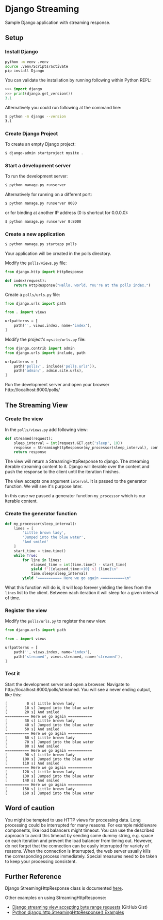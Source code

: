 # Django Streaming

Sample Django application with streaming response.

## Setup

### Install Django

```bash
python -m venv .venv
source .venv/Scripts/activate
pip install Django
```

You can validate the installation by running following within Python REPL:

```python
>>> import django
>>> print(django.get_version())
3.1
```

Alternatively you could run following at the command line:

```bash
$ python -m django --version
3.1
```

### Create Django Project

To create an empty Django project:

```bash
$ django-admin startproject mysite .
```

### Start a development server

To run the development server:

```bash
$ python manage.py runserver
```

Alternatively for running on a different port:

```bash
$ python manage.py runserver 8080
```

or for binding at another IP address (0 is shortcut for 0.0.0.0):

```bash
$ python manage.py runserver 0:8000
```

### Create a new application

```bash
$ python manage.py startapp polls
```

Your application will be created in the polls directory.

Modify the `polls/views.py` file:

```python
from django.http import HttpResponse

def index(request):
    return HttpResponse("Hello, world. You're at the polls index.")
```

Create a `polls/urls.py` file:

```python
from django.urls import path

from . import views

urlpatterns = [
    path('', views.index, name='index'),
]
```

Modify the project's `mysite/urls.py` file:

```python
from django.contrib import admin
from django.urls import include, path

urlpatterns = [
    path('polls/', include('polls.urls')),
    path('admin/', admin.site.urls),
]
```

Run the development server and open your browser http://localhost:8000/polls/

## The Streaming View

### Create the view

In the `polls/views.py` add following view:

```python
def streamed(request):
    sleep_interval = int(request.GET.get('sleep', 10))
    response = StreamingHttpResponse(my_processor(sleep_interval), content_type='text')
    return response
```

The view will return a StreamingHttpResponse to django. The streaming iterable streaming content to it. Django will iterable over the content and push the response to the client until the iteration finishes. 

The view accepts one argument `interval`. It is passed to the generator function. We will see it's purpose later.

In this case we passed a generator function `my_processor` which is our iterable content.

### Create the generator function

```python
def my_processor(sleep_interval):
    lines = [
        'Little brown lady',
        'Jumped into the blue water',
        'And smiled'
    ]
    start_time = time.time()
    while True:
        for line in lines:
            elapsed_time = int(time.time() - start_time)
            yield f"[{elapsed_time:>10} s] {line}\n"
            time.sleep(sleep_interval)
        yield "=========== Here we go again ===========\n"
```

What this function will do is, it will loop forever yielding the lines from the `lines` list to the client. Between each iteration it will sleep for a given interval of time.

### Register the view

Modify the `polls/urls.py`  to register the new view:

```python
from django.urls import path

from . import views

urlpatterns = [
    path('', views.index, name='index'),
    path('streamed', views.streamed, name='streamed'),
]
```

### Test it

Start the development server and open a browser. Navigate to http://localhost:8000/polls/streamed. You will see a never ending output, like this:

```
[         0 s] Little brown lady
[        10 s] Jumped into the blue water
[        20 s] And smiled
=========== Here we go again ===========
[        30 s] Little brown lady
[        40 s] Jumped into the blue water
[        50 s] And smiled
=========== Here we go again ===========
[        60 s] Little brown lady
[        70 s] Jumped into the blue water
[        80 s] And smiled
=========== Here we go again ===========
[        90 s] Little brown lady
[       100 s] Jumped into the blue water
[       110 s] And smiled
=========== Here we go again ===========
[       120 s] Little brown lady
[       130 s] Jumped into the blue water
[       140 s] And smiled
=========== Here we go again ===========
[       150 s] Little brown lady
[       160 s] Jumped into the blue water
```

## Word of caution

You might be tempted to use HTTP views for processing data. Long processing could be interrupted for many reasons. For example middleware components, like load balancers might timeout. You can use the described approach to avoid this timeout by sending some dummy string, e.g. space on each iteration and prevent the load balancer from timing out. However, do not forget that the connection can be easily interrupted for variety of reasons. When the connection is interrupted, the web server usually kills the corresponding process immediately. Special measures need to be taken to keep your processing consistent.

## Further Reference

Django StreamingHttpResponse class is documented [here](https://docs.djangoproject.com/en/3.1/ref/request-response/#streaminghttpresponse-objects).

Other examples on using StreamingHttpResponse:

* [Django streaming view accepting byte range requests](https://gist.github.com/dcwatson/cb5d8157a8fa5a4a046e) (GitHub Gist)
* [Python django.http.StreamingHttpResponse() Examples](https://www.programcreek.com/python/example/52439/django.http.StreamingHttpResponse)